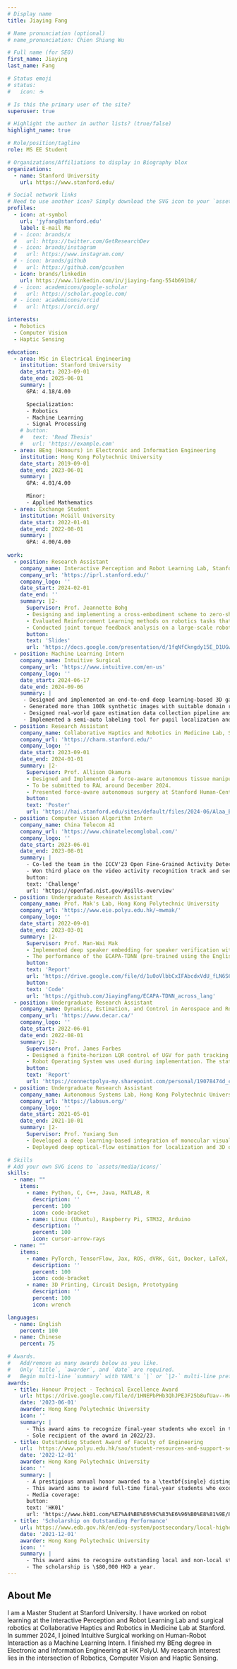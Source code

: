 ```yaml
---
# Display name
title: Jiaying Fang

# Name pronunciation (optional)
# name_pronunciation: Chien Shiung Wu

# Full name (for SEO)
first_name: Jiaying
last_name: Fang

# Status emoji
# status:
#   icon: ☕️

# Is this the primary user of the site?
superuser: true

# Highlight the author in author lists? (true/false)
highlight_name: true

# Role/position/tagline
role: MS EE Student

# Organizations/Affiliations to display in Biography blox
organizations:
  - name: Stanford University
    url: https://www.stanford.edu/

# Social network links
# Need to use another icon? Simply download the SVG icon to your `assets/media/icons/` folder.
profiles:
  - icon: at-symbol
    url: 'jyfang@stanford.edu'
    label: E-mail Me
  # - icon: brands/x
  #   url: https://twitter.com/GetResearchDev
  # - icon: brands/instagram
  #   url: https://www.instagram.com/
  # - icon: brands/github
  #   url: https://github.com/gcushen
  - icon: brands/linkedin
    url: https://www.linkedin.com/in/jiaying-fang-554b691b8/
  # - icon: academicons/google-scholar
  #   url: https://scholar.google.com/
  # - icon: academicons/orcid
  #   url: https://orcid.org/

interests:
  - Robotics
  - Computer Vision
  - Haptic Sensing

education:
  - area: MSc in Electrical Engineering
    institution: Stanford University
    date_start: 2023-09-01
    date_end: 2025-06-01
    summary: |
      GPA: 4.18/4.00

      Specialization:
      - Robotics
      - Machine Learning
      - Signal Processing
    # button:
    #   text: 'Read Thesis'
    #   url: 'https://example.com'
  - area: BEng (Honours) in Electronic and Information Engineering
    institution: Hong Kong Polytechnic University
    date_start: 2019-09-01
    date_end: 2023-06-01
    summary: |
      GPA: 4.01/4.00

      Minor:
      - Applied Mathematics
  - area: Exchange Student
    institution: McGill University
    date_start: 2022-01-01
    date_end: 2022-08-01
    summary: |
      GPA: 4.00/4.00
      
work:
  - position: Research Assistant
    company_name: Interactive Perception and Robot Learning Lab, Stanford University 
    company_url: 'https://iprl.stanford.edu/'
    company_logo: ''
    date_start: 2024-02-01
    date_end: ''
    summary: |2-
      Supervisor: Prof. Jeannette Bohg
      - Designing and implementing a cross-embodiment scheme to zero-shot transfer a policy trained on videos of humans performing a task to a robot. To be submitted in January 2025, aiming for RSS 2025.
      - Evaluated Reinforcement Learning methods on robotics tasks that require fast reactive motions in Mujoco. This project is funded by Toyota Research Institute.
      - Conducted joint torque feedback analysis on a large-scale robotics dataset - DROID dataset. Presented important rules of haptic data collection in future large-scale distributed robotics dataset at Stanford cross-labs robotics meeting. 
      button:
      text: 'Slides'
      url: 'https://docs.google.com/presentation/d/1fqNfCkngdy15E_D1UGwR4o48xJiQogwx017seOpB4So/edit?usp=sharing'
  - position: Machine Learning Intern
    company_name: Intuitive Surgical
    company_url: 'https://www.intuitive.com/en-us'
    company_logo: ''
    date_start: 2024-06-17
    date_end: 2024-09-06
    summary: |
     - Designed and implemented an end-to-end deep learning-based 3D gaze estimation algorithm. The algorithm is robust to head motions, and it improves the gaze estimation performance by 84.5%.
     - Generated more than 100k synthetic images with suitable domain randomization in Blender for gaze estimation training.
     - Designed real-world gaze estimation data collection pipeline and conducted data collection. Conducted detailed analysis and visualization of the dataset.
     - Implemented a semi-auto labeling tool for pupil localization and segmentation using SAM2.
  - position: Research Assistant
    company_name: Collaborative Haptics and Robotics in Medicine Lab, Stanford University
    company_url: 'https://charm.stanford.edu/'
    company_logo: ''
    date_start: 2023-09-01
    date_end: 2024-01-01
    summary: |2-
      Supervisor: Prof. Allison Okamura
      - Designed and Implemented a force-aware autonomous tissue manipulation model using imitation learning with da-Vinci Research Kit (dVRK). The task completion rate of autonomous tissue retraction increased 50\% with haptic sensing. 
      - To be submitted to RAL around December 2024.
      - Presented force-aware autonomous surgery at Stanford Human-Centered Artificial Intelligence Conference 2024.
      button:
      text: 'Poster'
      url: 'https://hai.stanford.edu/sites/default/files/2024-06/Alaa_Eldin_and_Jiaying_Fang.pdf'
  - position: Computer Vision Algorithm Intern
    company_name: China Telecom AI
    company_url: 'https://www.chinatelecomglobal.com/'
    company_logo: ''
    date_start: 2023-06-01
    date_end: 2023-08-01
    summary: |
      - Co-led the team in the ICCV'23 Open Fine-Grained Activity Detection Challenge.
      - Won third place on the video activity recognition track and second place on the video activity detection track.
      button:
      text: 'Challenge'
      url: 'https://openfad.nist.gov/#pills-overview'
  - position: Undergraduate Research Assistant
    company_name: Prof. Mak's Lab, Hong Kong Polytechnic University
    company_url: 'https://www.eie.polyu.edu.hk/~mwmak/'
    company_logo: ''
    date_start: 2022-09-01
    date_end: 2023-03-01
    summary: |2-
      Supervisor: Prof. Man-Wai Mak
      - Implemented deep speaker embedding for speaker verification with a domain loss to alleviate the languages mismatch problem.
      - The performance of the ECAPA-TDNN (pre-trained using the English dataset) on the unlabelled Chinese dataset has improved by 10% with the MMD-based domain loss. Won the Honours Project Technical Excellence Award. 
      button:
      text: 'Report'
      url: 'https://drive.google.com/file/d/1u0oVlbbCxIFAbcdxVdU_fLN6S6T79gW6/view?usp=sharing'
      button:
      text: 'Code'
      url: 'https://github.com/JiayingFang/ECAPA-TDNN_across_lang'
  - position: Undergraduate Research Assistant
    company_name: Dynamics, Estimation, and Control in Aerospace and Robotics Lab, McGill University
    company_url: 'https://www.decar.ca/'
    company_logo: ''
    date_start: 2022-06-01
    date_end: 2022-08-01
    summary: |2-
      Supervisor: Prof. James Forbes
      - Designed a finite-horizon LQR control of UGV for path tracking.
      - Robot Operating System was used during implementation. The state of UGV was represented as an element of direct Euclidean isometries, SE(2). 
      button:
      text: 'Report'
      url: 'https://connectpolyu-my.sharepoint.com/personal/19078474d_connect_polyu_hk/_layouts/15/onedrive.aspx?id=%2Fpersonal%2F19078474d%5Fconnect%5Fpolyu%5Fhk%2FDocuments%2FLQR%5FController%5FDesign%5FReport%5FJiayingFang%2Epdf&parent=%2Fpersonal%2F19078474d%5Fconnect%5Fpolyu%5Fhk%2FDocuments&ga=1'
  - position: Undergraduate Research Assistant
    company_name: Autonomous Systems Lab, Hong Kong Polytechnic University
    company_url: 'https://labsun.org/'
    company_logo: ''
    date_start: 2021-05-01
    date_end: 2021-10-01
    summary: |2-
      Supervisor: Prof. Yuxiang Sun
      - Developed a deep learning-based integration of monocular visual odometry and multi-object tracking.
      - Deployed deep optical-flow estimation for localization and 3D object detection models for 3D multi-object tracking.

# Skills
# Add your own SVG icons to `assets/media/icons/`
skills:
  - name: ""
    items:
      - name: Python, C, C++, Java, MATLAB, R
        description: ''
        percent: 100
        icon: code-bracket
      - name: Linux (Ubuntu), Raspberry Pi, STM32, Arduino
        description: ''
        percent: 100
        icon: cursor-arrow-rays
  - name: ""
    items:
      - name: PyTorch, TensorFlow, Jax, ROS, dVRK, Git, Docker, LaTeX, Blender, Mujoco, Gazebo, AutoCAD, SolidWorks
        description: ''
        percent: 100
        icon: code-bracket
      - name: 3D Printing, Circuit Design, Prototyping
        description: ''
        percent: 100
        icon: wrench

languages:
  - name: English
    percent: 100
  - name: Chinese
    percent: 75

# Awards.
#   Add/remove as many awards below as you like.
#   Only `title`, `awarder`, and `date` are required.
#   Begin multi-line `summary` with YAML's `|` or `|2-` multi-line prefix and indent 2 spaces below.
awards:
  - title: Honour Project - Technical Excellence Award
    url: https://drive.google.com/file/d/1HNEPbPHb3QhJPEJF25b8ufUav--McnfZ/view?usp=sharing
    date: '2023-06-01'
    awarder: Hong Kong Polytechnic University
    icon: ''
    summary: |
      - This award aims to recognize final-year students who excel in their Honours Project. 
      - Sole recipient of the award in 2022/23.
  - title: Outstanding Student Award of Faculty of Engineering
    url:  https://www.polyu.edu.hk/sao/student-resources-and-support-section/scholarships/outstanding-student-award-scheme/awardees-sharing/
    date: '2022-12-01'
    awarder: Hong Kong Polytechnic University
    icon: ''
    summary: |
      - A prestigious annual honor awarded to a \textbf{single} distinguished final-year undergraduate student within the Faculty of Engineering, Hong Kong Polytechnic University.
      - This award aims to award full-time final-year students who excel in both academic and non-academic pursuits during their studies.
      - Media coverage: 
      button:
      text: 'HK01'
      url: 'https://www.hk01.com/%E7%A4%BE%E6%9C%83%E6%96%B0%E8%81%9E/882652/%E7%90%86%E5%A4%A7%E5%8D%93%E8%B6%8A%E5%AD%B8%E7%94%9F%E7%8D%8E-%E5%8D%B0%E5%BA%A6%E5%A5%B3%E7%94%9F%E4%BF%AE%E8%AE%80%E6%9C%8D%E8%A3%9D%E5%8F%8A%E7%B4%A1%E7%B9%94-%E5%86%80%E6%96%BC%E6%99%82%E8%A3%9D%E7%95%8C%E6%8E%A8%E5%8B%95%E5%8F%AF%E6%8C%81%E7%BA%8C'
  - title: 'Scholarship on Outstanding Performance'
    url: https://www.edb.gov.hk/en/edu-system/postsecondary/local-higher-edu/publicly-funded-programmes/scholarship.html
    date: '2021-12-01'
    awarder: Hong Kong Polytechnic University
    icon: ''
    summary: |
      - This award aims to recognize outstanding local and non-local students studying Hong Kong.
      - The scholarship is \$80,000 HKD a year.
---
```


## About Me

I am a Master Student at Stanford University. I have worked on robot learning at the Interactive Perception and Robot Learning Lab and surgical robotics at Collaborative Haptics and Robotics in Medicine Lab at Stanford. In summer 2024, I joined Intuitive Surgical working on Human-Robot Interaction as a Machine Learning Intern. I finished my BEng degree in Electronic and Information Engineering at HK PolyU. My research interest lies in the intersection of Robotics, Computer Vision and Haptic Sensing.
